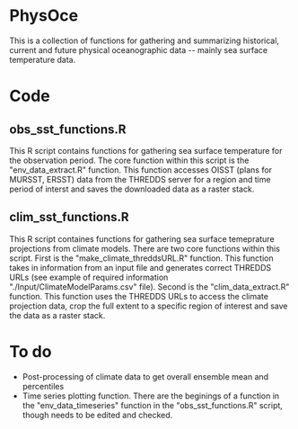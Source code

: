 # PhysOce
This is a collection of functions for gathering and summarizing historical, current and future physical oceanographic data -- mainly sea surface temperature data. 

# Code
## obs_sst_functions.R
This R script contains functions for gathering sea surface temperature for the observation period. The core function within this script is the "env_data_extract.R" function. This function accesses OISST (plans for MURSST, ERSST) data from the THREDDS server for a region and time period of interst and saves the downloaded data as a raster stack. 

## clim_sst_functions.R
This R script containes functions for gathering sea surface temeprature projections from climate models. There are two core functions within this script. First is the "make_climate_threddsURL.R" function. This function takes in information from an input file and generates correct THREDDS URLs (see example of required information "./Input/ClimateModelParams.csv" file). Second is the "clim_data_extract.R" function. This function uses the THREDDS URLs to access the climate projection data, crop the full extent to a specific region of interest and save the data as a raster stack. 

# To do
- Post-processing of climate data to get overall ensemble mean and percentiles
- Time series plotting function. There are the beginings of a function in the "env_data_timeseries" function in the "obs_sst_functions.R" script, though needs to be edited and checked. 
